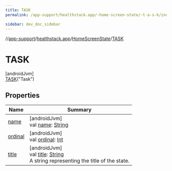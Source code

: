 ```yaml
---
title: TASK
permalink: /app-support/healthstack.app/-home-screen-state/-t-a-s-k/index.html

sidebar: dev_doc_sidebar
---
```

//[app-support](../../../../index.html)/[healthstack.app](../../index.html)/[HomeScreenState](../index.html)/[TASK](index.html)



# TASK



[androidJvm]\
[TASK](index.html)(&quot;Task&quot;)



## Properties


| Name | Summary |
|---|---|
| [name](../../../healthstack.app.pref/-app-stage/-onboarding/index.html#-372974862%2FProperties%2F-1544593023) | [androidJvm]<br>val [name](../../../healthstack.app.pref/-app-stage/-onboarding/index.html#-372974862%2FProperties%2F-1544593023): [String](https://kotlinlang.org/api/latest/jvm/stdlib/kotlin/-string/index.html) |
| [ordinal](../../../healthstack.app.pref/-app-stage/-onboarding/index.html#-739389684%2FProperties%2F-1544593023) | [androidJvm]<br>val [ordinal](../../../healthstack.app.pref/-app-stage/-onboarding/index.html#-739389684%2FProperties%2F-1544593023): [Int](https://kotlinlang.org/api/latest/jvm/stdlib/kotlin/-int/index.html) |
| [title](../title.html) | [androidJvm]<br>val [title](../title.html): [String](https://kotlinlang.org/api/latest/jvm/stdlib/kotlin/-string/index.html)<br>A string representing the title of the state. |

